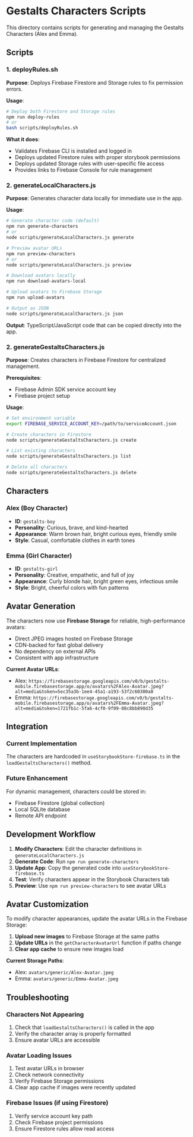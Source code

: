 # Gestalts Characters Scripts

This directory contains scripts for generating and managing the Gestalts Characters (Alex and Emma).

## Scripts

### 1. deployRules.sh

**Purpose**: Deploys Firebase Firestore and Storage rules to fix permission errors.

**Usage**:
```bash
# Deploy both Firestore and Storage rules
npm run deploy-rules
# or
bash scripts/deployRules.sh
```

**What it does**:
- Validates Firebase CLI is installed and logged in
- Deploys updated Firestore rules with proper storybook permissions
- Deploys updated Storage rules with user-specific file access
- Provides links to Firebase Console for rule management

### 2. generateLocalCharacters.js

**Purpose**: Generates character data locally for immediate use in the app.

**Usage**:
```bash
# Generate character code (default)
npm run generate-characters
# or
node scripts/generateLocalCharacters.js generate

# Preview avatar URLs
npm run preview-characters
# or
node scripts/generateLocalCharacters.js preview

# Download avatars locally
npm run download-avatars-local

# Upload avatars to Firebase Storage
npm run upload-avatars

# Output as JSON
node scripts/generateLocalCharacters.js json
```

**Output**: TypeScript/JavaScript code that can be copied directly into the app.

### 2. generateGestaltsCharacters.js

**Purpose**: Creates characters in Firebase Firestore for centralized management.

**Prerequisites**:
- Firebase Admin SDK service account key
- Firebase project setup

**Usage**:
```bash
# Set environment variable
export FIREBASE_SERVICE_ACCOUNT_KEY=/path/to/serviceAccount.json

# Create characters in Firestore
node scripts/generateGestaltsCharacters.js create

# List existing characters
node scripts/generateGestaltsCharacters.js list

# Delete all characters
node scripts/generateGestaltsCharacters.js delete
```

## Characters

### Alex (Boy Character)
- **ID**: `gestalts-boy`
- **Personality**: Curious, brave, and kind-hearted
- **Appearance**: Warm brown hair, bright curious eyes, friendly smile
- **Style**: Casual, comfortable clothes in earth tones

### Emma (Girl Character)
- **ID**: `gestalts-girl`
- **Personality**: Creative, empathetic, and full of joy
- **Appearance**: Curly blonde hair, bright green eyes, infectious smile
- **Style**: Bright, cheerful colors with fun patterns

## Avatar Generation

The characters now use **Firebase Storage** for reliable, high-performance avatars:
- Direct JPEG images hosted on Firebase Storage
- CDN-backed for fast global delivery
- No dependency on external APIs
- Consistent with app infrastructure

**Current Avatar URLs**:
- Alex: `https://firebasestorage.googleapis.com/v0/b/gestalts-mobile.firebasestorage.app/o/avatars%2FAlex-Avatar.jpeg?alt=media&token=5ec35a3b-1ee4-45a1-a193-53f2c60300a0`
- Emma: `https://firebasestorage.googleapis.com/v0/b/gestalts-mobile.firebasestorage.app/o/avatars%2FEmma-Avatar.jpeg?alt=media&token=1721fb1c-5fa6-4cf0-9f09-08c8bb890d35`

## Integration

### Current Implementation
The characters are hardcoded in `useStorybookStore-firebase.ts` in the `loadGestaltsCharacters()` method.

### Future Enhancement
For dynamic management, characters could be stored in:
- Firebase Firestore (global collection)
- Local SQLite database
- Remote API endpoint

## Development Workflow

1. **Modify Characters**: Edit the character definitions in `generateLocalCharacters.js`
2. **Generate Code**: Run `npm run generate-characters`
3. **Update App**: Copy the generated code into `useStorybookStore-firebase.ts`
4. **Test**: Verify characters appear in the Storybook Characters tab
5. **Preview**: Use `npm run preview-characters` to see avatar URLs

## Avatar Customization

To modify character appearances, update the avatar URLs in the Firebase Storage:

1. **Upload new images** to Firebase Storage at the same paths
2. **Update URLs** in the `getCharacterAvatarUrl` function if paths change
3. **Clear app cache** to ensure new images load

**Current Storage Paths**:
- Alex: `avatars/generic/Alex-Avatar.jpeg`
- Emma: `avatars/generic/Emma-Avatar.jpeg`

## Troubleshooting

### Characters Not Appearing
1. Check that `loadGestaltsCharacters()` is called in the app
2. Verify the character array is properly formatted
3. Ensure avatar URLs are accessible

### Avatar Loading Issues
1. Test avatar URLs in browser
2. Check network connectivity
3. Verify Firebase Storage permissions
4. Clear app cache if images were recently updated

### Firebase Issues (if using Firestore)
1. Verify service account key path
2. Check Firebase project permissions
3. Ensure Firestore rules allow read access
